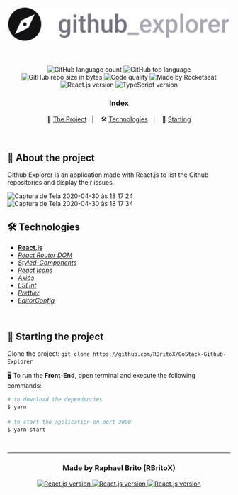 <h1 align="center">
    <img alt="GoStack" src="./src/assets/logo.svg" width="500px" />
</h1>

<br>

<p align="center">
  <img alt="GitHub language count" src="https://img.shields.io/github/languages/count/rbritox/GoStack-Github-Explorer?color=yellow">

  <img alt="GitHub top language" src="https://img.shields.io/github/languages/top/rbritox/GoStack-Github-Explorer?color=yellow">

  <img alt="GitHub repo size in bytes" src="https://img.shields.io/github/repo-size/rbritox/GoStack-Github-Explorer?color=yellow">

  <img alt="Code quality" src="https://api.codacy.com/project/badge/Grade/6bb8593253154d30b91897fabc1ba4d8">

  <img alt="Made by Rocketseat" src="https://img.shields.io/github/license/rbritox/GoStack-Github-Explorer">

  <br>

  <img alt="React.js version" src="https://img.shields.io/badge/React.js-v16.13.1-60dafb?style=flat&logoColor=60dafb&logo=react">

  <img alt="TypeScript version" src="https://img.shields.io/badge/TypeScript-v3.8.3-007acc?style=flat&logoColor=007acc&logo=typescript">
</p>

<h3 align="center">
  Index
</h3>

<p align="center">
  📝 <a href="#-about-the-project">The Project</a>&nbsp;&nbsp;&nbsp;|&nbsp;&nbsp;&nbsp;
  🛠 <a href="#-technologies">Technologies</a>&nbsp;&nbsp;&nbsp;|&nbsp;&nbsp;&nbsp;
  🏁 <a href="#-starting-the-project">Starting</a>
</p>

<br>

## 📝 About the project
Github Explorer is an application made with React.js to list the Github repositories and display their issues.

![Captura de Tela 2020-04-30 às 18 17 24](https://user-images.githubusercontent.com/34657005/80761733-7dd46d80-8b11-11ea-9cd5-43d7b25d6fd0.png)
![Captura de Tela 2020-04-30 às 18 17 34](https://user-images.githubusercontent.com/34657005/80761803-a2c8e080-8b11-11ea-993b-d6b5e1d4a042.png)

## 🛠 Technologies
- **[React.js](https://reactjs.org/)**
- *[React Router DOM](https://reacttraining.com/react-router/web/guides/quick-start)*
- *[Styled-Components](https://styled-components.com/)*
- *[React Icons](https://react-icons.netlify.com/#/)*
- *[Axios](https://nodemon.io/)*
- *[ESLint](https://eslint.org/)*
- *[Prettier](https://prettier.io/)*
- *[EditorConfig](https://editorconfig.org/)*

<br>

## 🏁 Starting the project
Clone the project: `git clone https://github.com/RBritoX/GoStack-Github-Explorer`

🖥 To run the **Front-End**, open terminal and execute the following commands:

````zsh
# to download the dependencies
$ yarn

# to start the application on port 3000
$ yarn start
````
<br>

---

<h3 align="center">
  Made by Raphael Brito (RBritoX)
</h3>

<p align="center">
  <a href="https://www.linkedin.com/in/raphaellbrito/">
    <img alt="React.js version" src="https://img.shields.io/badge/LinkedIn-/in/raphaellbrito-0e76a8?style=flat&logoColor=white&logo=linkedin">
  </a>
  <a href="https://www.facebook.com/RaphaBrito">
    <img alt="React.js version" src="https://img.shields.io/badge/Facebook-/RaphaBrito-1778F2?style=flat&logoColor=white&logo=facebook">
  </a>
  <a href="https://www.instagram.com/raphaellbrito/">
    <img alt="React.js version" src="https://img.shields.io/badge/Instagram-@raphaellbrito-833AB4?style=flat&logoColor=white&logo=instagram">
  </a>
</p>
